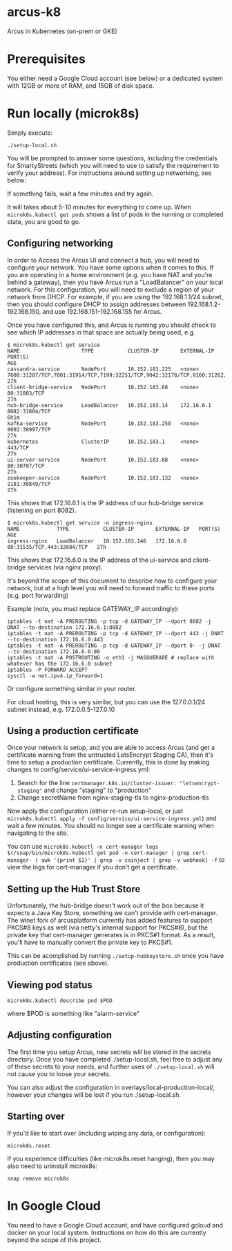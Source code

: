 # arcus-k8
Arcus in Kubernetes (on-prem or GKE)

# Prerequisites

You either need a Google Cloud account (see below) or a dedicated system with 12GB or more of RAM, and 15GB of disk space.

# Run locally (microk8s)

Simply execute:

`./setup-local.sh`

You will be prompted to answer some questions, including the credentials for SmartyStreets (which you will need to use to satisfy the requirement to verify your address). For instructions around setting up networking, see below:

If something fails, wait a few minutes and try again.

It will takes about 5-10 minutes for everything to come up. When `microk8s.kubectl get pods` shows a list of pods in the running or completed state, you are good to go.

## Configuring networking

In order to Access the Arcus UI and connect a hub, you will need to configure your network. You have some options when it comes to this. If you are operating in a home environment (e.g. you have NAT and you're behind a gateway), then you have Arcus run a "LoadBalancer" on your local network. For this configuration, you will need to exclude a region of your network from DHCP. For example, if you are using the 192.168.1.1/24 subnet, then you should configure DHCP to assign addresses between 192.168.1.2-192.168.150, and use 192.168.151-192.168.155 for Arcus.

Once you have configured this, and Arcus is running you should check to see which IP addresses in that space are actually being used, e.g.

```
$ microk8s.kubectl get service
NAME                    TYPE           CLUSTER-IP       EXTERNAL-IP   PORT(S)                                                                      AGE
cassandra-service       NodePort       10.152.183.225   <none>        7000:31287/TCP,7001:31914/TCP,7199:32251/TCP,9042:32178/TCP,9160:31262/TCP   27h
client-bridge-service   NodePort       10.152.183.68    <none>        80:31803/TCP                                                                 27h
hub-bridge-service      LoadBalancer   10.152.183.14    172.16.6.1    8082:31804/TCP                                                               6h1m
kafka-service           NodePort       10.152.183.250   <none>        9092:30997/TCP                                                               27h
kubernetes              ClusterIP      10.152.183.1     <none>        443/TCP                                                                      27h
ui-server-service       NodePort       10.152.183.88    <none>        80:30787/TCP                                                                 27h
zookeeper-service       NodePort       10.152.183.132   <none>        2181:30849/TCP                                                               27h
```

This shows that 172.16.6.1 is the IP address of our hub-bridge service (listening on port 8082).

```
$ microk8s.kubectl get service -n ingress-nginx
NAME            TYPE           CLUSTER-IP       EXTERNAL-IP   PORT(S)                      AGE
ingress-nginx   LoadBalancer   10.152.183.146   172.16.6.0    80:31535/TCP,443:32684/TCP   27h
```

This shows that 172.16.6.0 is the IP address of the ui-service and client-bridge services (via nginx proxy). 

It's beyond the scope of this document to describe how to configure your network, but at a high level you will need to forward traffic to these ports (e.g. port forwarding)

Example (note, you must replace GATEWAY_IP accordingly):

```
iptables -t nat -A PREROUTING -p tcp -d GATEWAY_IP --dport 8082 -j DNAT --to-destination 172.16.6.1:8082
iptables -t nat -A PREROUTING -p tcp -d GATEWAY_IP --dport 443 -j DNAT --to-destination 172.16.6.0:443
iptables -t nat -A PREROUTING -p tcp -d GATEWAY_IP --dport 8- -j DNAT --to-destination 172.16.6.0:80
iptables -t nat -A POSTROUTING -o eth1 -j MASQUERADE # replace with whatever has the 172.16.6.0 subnet
iptables -P FORWARD ACCEPT
sysctl -w net.ipv4.ip_forward=1
```

Or configure something similar in your router.

For cloud hosting, this is very similar, but you can use the 127.0.0.1/24 subnet instead, e.g. 172.0.0.5-127.0.10

## Using a production certificate

Once your network is setup, and you are able to access Arcus (and get a certificate warning from the untrusted LetsEncrypt Staging CA), then it's time to setup a production certificate. Currently, this is done by making changes to config/service/ui-service-ingress.yml:

1. Search for the line `certmanager.k8s.io/cluster-issuer: "letsencrypt-staging"` and change "staging" to "production"
2. Change secretName from nginx-staging-tls to nginx-production-tls

Now apply the configuration (either re-run setup-local, or just `microk8s.kubectl apply -f config/service/ui-service-ingress.yml`) and wait a few minutes. You should no longer see a certificate warning when navigating to the site.

You can use `microk8s.kubectl -n cert-manager logs $(/snap/bin/microk8s.kubectl get pod -n cert-manager | grep cert-manager- | awk '{print $1}' | grep -v cainject | grep -v webhook) -f` to view the logs for cert-manager if you don't get a certificate.

## Setting up the Hub Trust Store

Unfortunately, the hub-bridge doesn't work out of the box because it expects a Java Key Store, something we can't provide with cert-manager. The wlnet fork of arcusplatform currently has added features to support PKCS#8 keys as well (via netty's internal support for PKCS#8), but the private key that cert-manager generates is in PKCS#1 format. As a result, you'll have to manually convert the private key to PKCS#1.

This can be acomplished by running `./setup-hubkeystore.sh` once you have production certificates (see above).

## Viewing pod status

`microk8s.kubectl describe pod $POD`

where $POD is something like "alarm-service"

## Adjusting configuration

The first time you setup Arcus, new secrets will be stored in the secrets directory. Once you have completed ./setup-local.sh, feel free to adjust any of these secrets to your needs, and further uses of `./setup-local.sh` will not cause you to loose your secrets.

You can also adjust the configuration in overlays/local-production-local/, however your changes will be lost if you run ./setup-local.sh.

## Starting over

If you'd like to start over (including wiping any data, or configuration):

`microk8s.reset`

If you experience difficulties (like microk8s.reset hanging), then you may also need to uninstall microk8s:

`snap remove microk8s`

# In Google Cloud

You need to have a Google Cloud account, and have configured gcloud and docker on your local system. Instructions on how do this are currently beyond the scope of this project.


